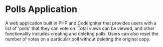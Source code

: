 # Polls Application
A web application built in PHP and CodeIgniter that provides users with a list of 'polls' that they can vote on. Total views can be viewed, and other functionality includes creating and deleting polls. Users can also reset the number of votes on a particular poll without deleting the original copy.
